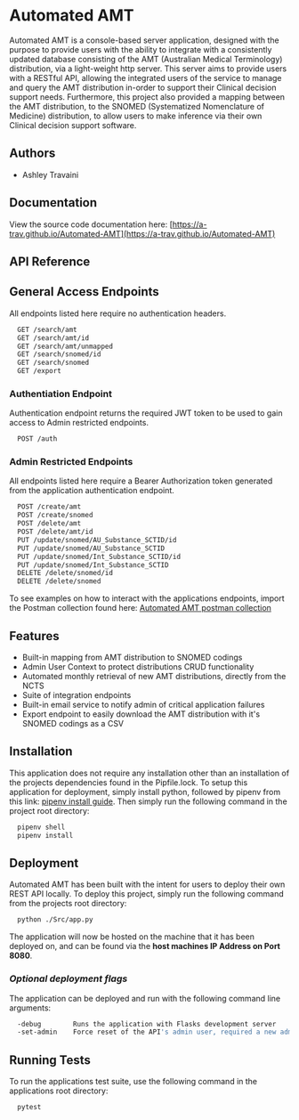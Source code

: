 
# Automated AMT

Automated AMT is a console-based server application, designed with the purpose to provide users with the ability to integrate with a consistently updated database consisting of the AMT (Australian Medical Terminology) distribution, via a light-weight http server. This server aims to provide users with a RESTful API, allowing the integrated users of the service to manage and query the AMT distribution in-order to support their Clinical decision support needs. Furthermore, this project also provided a mapping between the AMT distribution, to the SNOMED (Systematized Nomenclature of Medicine) distribution, to allow users to make inference via their own Clinical decision support software.


## Authors

- Ashley Travaini


## Documentation

View the source code documentation here: [https://a-trav.github.io/Automated-AMT](https://a-trav.github.io/Automated-AMT)


## API Reference

## General Access Endpoints

All endpoints listed here require no authentication headers.

```bash
  GET /search/amt
  GET /search/amt/id
  GET /search/amt/unmapped
  GET /search/snomed/id
  GET /search/snomed
  GET /export
```

### Authentiation Endpoint

Authentication endpoint returns the required JWT token to be used to gain access to Admin
restricted endpoints.

```bash
  POST /auth
```

### Admin Restricted Endpoints

All endpoints listed here require a Bearer Authorization token generated from the application
authentication endpoint. 

```bash
  POST /create/amt
  POST /create/snomed
  POST /delete/amt
  POST /delete/amt/id
  PUT /update/snomed/AU_Substance_SCTID/id
  PUT /update/snomed/AU_Substance_SCTID
  PUT /update/snomed/Int_Substance_SCTID/id
  PUT /update/snomed/Int_Substance_SCTID
  DELETE /delete/snomed/id
  DELETE /delete/snomed
```

To see examples on how to interact with the applications endpoints, import the Postman collection
found here: [Automated AMT postman collection](https://github.com/A-Trav/Automated-AMT/blob/master/docs/Automated%20AMT.postman_collection.json)

## Features

- Built-in mapping from AMT distribution to SNOMED codings
- Admin User Context to protect distributions CRUD functionality
- Automated monthly retrieval of new AMT distributions, directly from the NCTS
- Suite of integration endpoints 
- Built-in email service to notify admin of critical application failures
- Export endpoint to easily download the AMT distribution with it's SNOMED codings as a CSV


## Installation

This application does not require any installation other than an installation of the projects
dependencies found in the Pipfile.lock. To setup this application for deployment, simply install 
python, followed by pipenv from this link: [pipenv install guide](https://pipenv.pypa.io/en/latest/).
Then simply run the following command in the project root directory: 

```bash
  pipenv shell
  pipenv install
```
    
## Deployment

Automated AMT has been built with the intent for users to deploy their own REST API locally.
To deploy this project, simply run the following command from the projects root directory:

```bash
  python ./Src/app.py
```

The application will now be hosted on the machine that it has been deployed on, and can be found 
via the **host machines IP Address on Port 8080**.

### _Optional deployment flags_

The application can be deployed and run with the following command line arguments:

```bash
  -debug        Runs the application with Flasks development server
  -set-admin    Force reset of the API's admin user, required a new admin user to be set on startup
```
## Running Tests

To run the applications test suite, use the following command in the applications root 
directory:

```bash
  pytest
```

